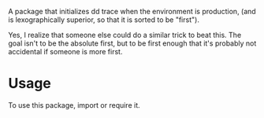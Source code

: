 A package that initializes dd trace when the environment is production, (and is
lexographically superior, so that it is sorted to be "first").

Yes, I realize that someone else could do a similar trick to beat this. The goal
isn't to be the absolute first, but to be first enough that it's probably not
accidental if someone is more first.

# Usage
To use this package, import or require it.
